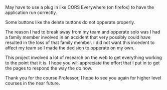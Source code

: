 May have to use a plug in like CORS Everywhere (on firefox) to have the application run correctly.

Some buttons like the delete buttons do not opperate properly.

The reason I had to break away from my team and opperate solo was I had a family member involved in an accident that very possibly could have resulted in the loss of that family member.
I did not want this incedent to affect my team so I made the decision to opperate on my own.

This project involved a lot of research on the web to get everything working to the point that it is. 
I hope you will appreciate the effort that I put in to get the pages to respond the way the do now. 

Thank you for the course Professor, I hope to see you again for higher level courses in the near future. 
